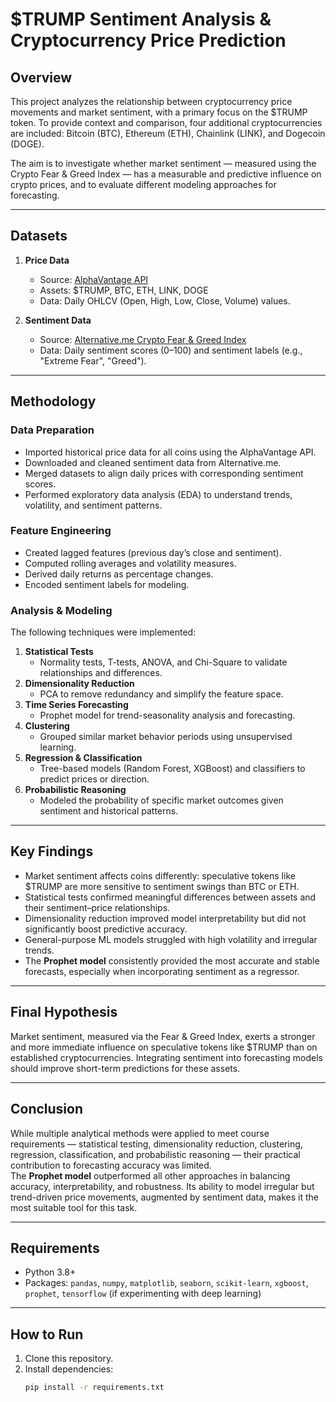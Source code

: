 # $TRUMP Sentiment Analysis & Cryptocurrency Price Prediction

## Overview
This project analyzes the relationship between cryptocurrency price movements and market sentiment, with a primary focus on the $TRUMP token. To provide context and comparison, four additional cryptocurrencies are included: Bitcoin (BTC), Ethereum (ETH), Chainlink (LINK), and Dogecoin (DOGE).

The aim is to investigate whether market sentiment — measured using the Crypto Fear & Greed Index — has a measurable and predictive influence on crypto prices, and to evaluate different modeling approaches for forecasting.

---

## Datasets
1. **Price Data**  
   - Source: [AlphaVantage API](https://www.alphavantage.co/documentation/)  
   - Assets: $TRUMP, BTC, ETH, LINK, DOGE  
   - Data: Daily OHLCV (Open, High, Low, Close, Volume) values.

2. **Sentiment Data**  
   - Source: [Alternative.me Crypto Fear & Greed Index](https://alternative.me/crypto/fear-and-greed-index/)  
   - Data: Daily sentiment scores (0–100) and sentiment labels (e.g., "Extreme Fear", "Greed").

---

## Methodology

### Data Preparation
- Imported historical price data for all coins using the AlphaVantage API.
- Downloaded and cleaned sentiment data from Alternative.me.
- Merged datasets to align daily prices with corresponding sentiment scores.
- Performed exploratory data analysis (EDA) to understand trends, volatility, and sentiment patterns.

### Feature Engineering
- Created lagged features (previous day’s close and sentiment).
- Computed rolling averages and volatility measures.
- Derived daily returns as percentage changes.
- Encoded sentiment labels for modeling.

### Analysis & Modeling
The following techniques were implemented:
1. **Statistical Tests**  
   - Normality tests, T-tests, ANOVA, and Chi-Square to validate relationships and differences.
2. **Dimensionality Reduction**  
   - PCA to remove redundancy and simplify the feature space.
3. **Time Series Forecasting**  
   - Prophet model for trend-seasonality analysis and forecasting.
4. **Clustering**  
   - Grouped similar market behavior periods using unsupervised learning.
5. **Regression & Classification**  
   - Tree-based models (Random Forest, XGBoost) and classifiers to predict prices or direction.
6. **Probabilistic Reasoning**  
   - Modeled the probability of specific market outcomes given sentiment and historical patterns.

---

## Key Findings
- Market sentiment affects coins differently: speculative tokens like $TRUMP are more sensitive to sentiment swings than BTC or ETH.
- Statistical tests confirmed meaningful differences between assets and their sentiment–price relationships.
- Dimensionality reduction improved model interpretability but did not significantly boost predictive accuracy.
- General-purpose ML models struggled with high volatility and irregular trends.
- The **Prophet model** consistently provided the most accurate and stable forecasts, especially when incorporating sentiment as a regressor.

---

## Final Hypothesis
Market sentiment, measured via the Fear & Greed Index, exerts a stronger and more immediate influence on speculative tokens like $TRUMP than on established cryptocurrencies. Integrating sentiment into forecasting models should improve short-term predictions for these assets.

---

## Conclusion
While multiple analytical methods were applied to meet course requirements — statistical testing, dimensionality reduction, clustering, regression, classification, and probabilistic reasoning — their practical contribution to forecasting accuracy was limited.  
The **Prophet model** outperformed all other approaches in balancing accuracy, interpretability, and robustness. Its ability to model irregular but trend-driven price movements, augmented by sentiment data, makes it the most suitable tool for this task.

---

## Requirements
- Python 3.8+
- Packages: `pandas`, `numpy`, `matplotlib`, `seaborn`, `scikit-learn`, `xgboost`, `prophet`, `tensorflow` (if experimenting with deep learning)

---

## How to Run
1. Clone this repository.
2. Install dependencies:
   ```bash
   pip install -r requirements.txt
